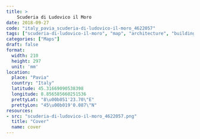 ```yaml
---
title: > 
    Scuderia di Ludovico il Moro
date: 2018-09-27
code: "italy_pavia_scuderia-di-ludovico-il-moro_4622057"
tags: ["scuderia-di-ludovico-il-moro", "map", "architecture", "buildings", "Pavia", "Italy"]
categories: ["Maps"]
draft: false
format:
  width: 210
  height: 297
  unit: 'mm'
location:
  place: "Pavia"
  country: "Italy"
  latitude: 45.31669090538398
  longitude: 8.856585660251536
  prettyLat: "8\u00b051'23.70\"E"
  prettyLon: "45\u00b019'0.087\"N"
resources:
- src: "scuderia-di-ludovico-il-moro_4622057.png"
  title: "Cover"
  name: cover
---
```

